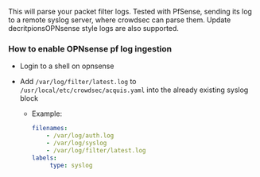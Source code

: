 This will parse your packet filter logs. Tested with PfSense, sending its log to a remote syslog server, where crowdsec can parse them. Update decritpionsOPNsense style logs are also supported.

### How to enable OPNsense pf log ingestion

- Login to a shell on opnsense
- Add `/var/log/filter/latest.log` to `/usr/local/etc/crowdsec/acquis.yaml` into the already existing syslog block
    
  - Example: 
    ```yaml
    filenames:
        - /var/log/auth.log
        - /var/log/syslog
        - /var/log/filter/latest.log
    labels:
         type: syslog
       ```
  
